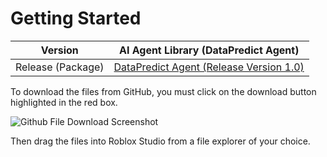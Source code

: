 # Getting Started

| Version                | AI Agent Library (DataPredict Agent)                                                                                                        |
|------------------------|---------------------------------------------------------------------------------------------------------------------------------------------|
| Release (Package)      | [DataPredict Agent (Release Version 1.0)](https://github.com/AqwamCreates/DataPredict-Agent/blob/main/module_scripts/DataPredictAgent.rbxm) |

To download the files from GitHub, you must click on the download button highlighted in the red box.

![Github File Download Screenshot](https://github.com/AqwamCreates/DataPredict/assets/67371914/b921d568-81b9-4f47-8a96-e0ab0316a4fe)

Then drag the files into Roblox Studio from a file explorer of your choice.
